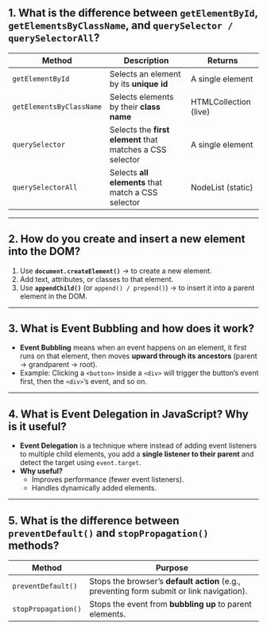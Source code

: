 ## 1. What is the difference between `getElementById`, `getElementsByClassName`, and `querySelector / querySelectorAll`?

| Method                  | Description                                                                 | Returns                  |
|-------------------------|-----------------------------------------------------------------------------|--------------------------|
| `getElementById`        | Selects an element by its **unique id**                                     | A single element         |
| `getElementsByClassName`| Selects elements by their **class name**                                    | HTMLCollection (live)    |
| `querySelector`         | Selects the **first element** that matches a CSS selector                  | A single element         |
| `querySelectorAll`      | Selects **all elements** that match a CSS selector                         | NodeList (static)        |

---

## 2. How do you create and insert a new element into the DOM?

1. Use **`document.createElement()`** → to create a new element.  
2. Add text, attributes, or classes to that element.  
3. Use **`appendChild()`** (or `append() / prepend()`) → to insert it into a parent element in the DOM.  


---

## 3. What is Event Bubbling and how does it work?

- **Event Bubbling** means when an event happens on an element, it first runs on that element, then moves **upward through its ancestors** (parent → grandparent → root).  
- Example: Clicking a `<button>` inside a `<div>` will trigger the button’s event first, then the `<div>`’s event, and so on.

---

## 4. What is Event Delegation in JavaScript? Why is it useful?

- **Event Delegation** is a technique where instead of adding event listeners to multiple child elements, you add a **single listener to their parent** and detect the target using `event.target`.  
- **Why useful?**  
  - Improves performance (fewer event listeners).  
  - Handles dynamically added elements.  

---

## 5. What is the difference between `preventDefault()` and `stopPropagation()` methods?

| Method               | Purpose                                                                 |
|----------------------|-------------------------------------------------------------------------|
| `preventDefault()`   | Stops the browser’s **default action** (e.g., preventing form submit or link navigation). |
| `stopPropagation()`  | Stops the event from **bubbling up** to parent elements.                |












































